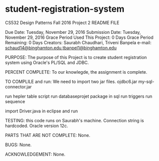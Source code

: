 # student-registration-system
CS532 Design Patterns
Fall 2016
Project 2 README FILE

Due Date: Tuesday, November 29, 2016
Submission Date: Tuesday, November 29, 2016
Grace Period Used This Project: 0 Days
Grace Period Remaining: 0 Days
Creators: Saurabh Chaudhari, Triveni Banpela
e-mail: schaud14@binghamton.edu,tbanpel1@binghamton.edu


PURPOSE:
The purpose of this Project is to create student registration system using Oracle's PL/SQL and JDBC.

PERCENT COMPLETE:
To our knowlegde, the assignment is complete.

TO COMPLILE and run:
We need to import two jar files.
ojdbc6.jar
my-sql-connector.jar 

run hepler table script
run databaseprojet package in sql
run triggers
run sequence

import Driver.java in eclipse
and run

TESTING:
this code runs on Saurabh's machine.
Connection string is hardcoded.
Oracle version 12c.

PARTS THAT ARE NOT COMPLETE:
None.

BUGS:
None.

ACKNOWLEDGEMENT:
None.
